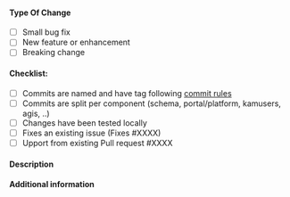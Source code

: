 <!--
  - All pull requests must be done against bleeding branch.
  - All provided code must be GPLv3 license compatible.
-->

#### Type Of Change <!-- Mark one with X -->
- [ ] Small bug fix
- [ ] New feature or enhancement
- [ ] Breaking change

#### Checklist:
- [ ] Commits are named and have tag following [commit rules](https://github.com/irontec/ivozprovider/blob/bleeding/doc/dev/en/commits.md)
- [ ] Commits are split per component (schema, portal/platform, kamusers, agis, ..)
- [ ] Changes have been tested locally
- [ ] Fixes an existing issue (Fixes #XXXX) <!-- Replace XXXX with issue id -->
- [ ] Upport from existing Pull request #XXXX

#### Description
<!-- Describe your changes in detail -->

#### Additional information
<!--
If you have extra information that does not fit previous sections, please add it here.
-->

